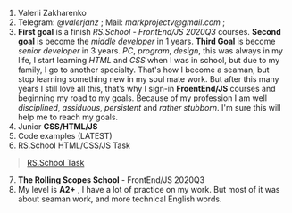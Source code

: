 1. Valerii Zakharenko
2. Telegram: _@valerjanz_ ; Mail: _markprojectv@gmail.com_ ; 
3. __First goal__ is a finish _RS.School - FrontEnd/JS 2020Q3_ courses. __Second goal__ is become the _middle developer_ in 1 years. __Third Goal__ is become _senior developer_ in 3 years.
 _PC_, _program_, _design_, this was always in my life, I start learning _HTML_ and _CSS_ when I was in school, but due to my family, I go to another specialty. 
 That's how I become a seaman, but stop learning something new in my soul mate work. But after this many years I still love all this, that’s why I sign-in __FroentEnd/JS__ 
 courses and beginning my road to my goals. Because of my profession I am well _disciplined_, _assiduous_, _persistent_ and _rather stubborn_. I'm sure this will help me to reach 
 my goals.
4. Junior __CSS/HTML/JS__
5. Code examples (LATEST)
6. RS.School HTML/CSS/JS Task 
>[RS.School Task](https://app.rs.school/course/student/auto-test?course=js-2020-q3)
7. __The Rolling Scopes School__ - FrontEnd/JS 2020Q3 
8. My level is __A2+__ , I have a lot of practice on my work. But most of it was about seaman work, and more technical English words.
